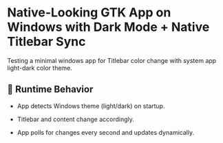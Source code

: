 # Native-Looking GTK App on Windows with Dark Mode + Native Titlebar Sync
Testing a minimal windows app for Titlebar color change with system app light-dark color theme.

## 🔁 Runtime Behavior

+ App detects Windows theme (light/dark) on startup.

+ Titlebar and content change accordingly.

+ App polls for changes every second and updates dynamically.

